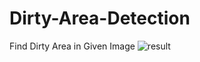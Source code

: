 # Dirty-Area-Detection
Find Dirty Area in Given Image
![result](https://user-images.githubusercontent.com/59503747/114239951-6d6a7b00-998f-11eb-9ed5-9efea41ea395.png)
